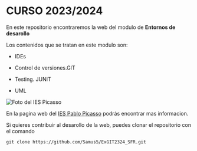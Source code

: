 # CURSO 2023/2024
En este repositorio encontraremos la web del modulo de **Entornos de desarollo**

Los contenidos que se tratan en este modulo son:
- IDEs
* Control de versiones.GIT
+ Testing. JUNIT
* UML

![Foto del IES Picasso](https://fpiespablopicasso.es/wp-content/uploads/2022/03/LOGOTIPO-IES-PABLO-PICASSO-texto-morado.png)

En la pagina web del [IES Pablo Picasso](https://fpiespablopicasso.es) podrás encontrar mas informacion.

Si quieres contribuir al desarollo de la web, puedes clonar el repositorio con el comando

```git clone https://github.com/Samus5/ExGIT2324_SFR.git```
